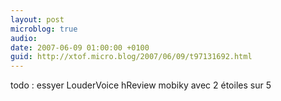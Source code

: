 ```yaml
---
layout: post
microblog: true
audio: 
date: 2007-06-09 01:00:00 +0100
guid: http://xtof.micro.blog/2007/06/09/t97131692.html
---
```

todo : essyer LouderVoice hReview mobiky avec 2 étoiles sur 5
